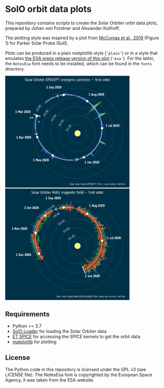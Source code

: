 SolO orbit data plots
=====================

This repository contains scripts to create the Solar Orbiter orbit data plots, prepared by
Johan von Forstner and Alexander Kollhoff.

The plotting style was inspired by a plot from [McComas et al., 2019](https://www.nature.com/articles/s41586-019-1811-1)
(Figure 1) for Parker Solar Probe IS𐍈IS.

Plots can be produced in a plain matplotlib style (`'plain'`) or in a style that emulates
[the ESA press release version of this plot](https://www.esa.int/ESA_Multimedia/Images/2020/12/An_orbit_s_worth_of_particle_data)
(`'esa'`). For the latter, the `NotesEsa` font needs to be installed, which can be found in the `fonts` directory.

<img src="img/ept_orbit_plot.png" width="400"/>
<img src="img/mag_orbit_plot.png" width="400" />

Requirements
------------

- Python >= 3.7
- [SolO Loader](https://gitlab.physik.uni-kiel.de/solo/solo_loader) for loading the Solar Orbiter data
- [ET SPICE](https://gitlab.physik.uni-kiel.de/ET/et_spice) for accessing the SPICE kernels to get the orbit data
- [matplotlib](https://matplotlib.org/) for plotting

License
-------

The Python code in this repository is licensed under the GPL v3 (see LICENSE file). The NotesEsa font is copyrighted by the European Space Agency, it was taken from the ESA website.
